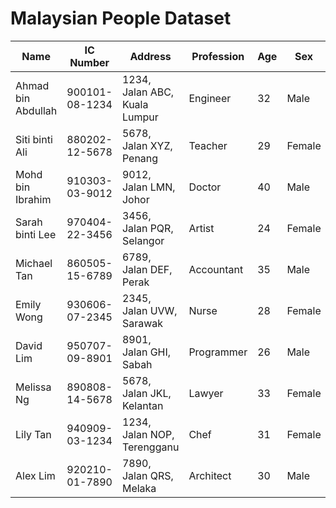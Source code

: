 # Malaysian People Dataset

| Name          | IC Number    | Address                      | Profession      | Age | Sex   |
|---------------|--------------|------------------------------|-----------------|-----|-------|
| Ahmad bin Abdullah | 900101-08-1234 | 1234, Jalan ABC, Kuala Lumpur | Engineer        | 32  | Male  |
| Siti binti Ali     | 880202-12-5678 | 5678, Jalan XYZ, Penang       | Teacher         | 29  | Female|
| Mohd bin Ibrahim   | 910303-03-9012 | 9012, Jalan LMN, Johor        | Doctor          | 40  | Male  |
| Sarah binti Lee    | 970404-22-3456 | 3456, Jalan PQR, Selangor     | Artist          | 24  | Female|
| Michael Tan        | 860505-15-6789 | 6789, Jalan DEF, Perak        | Accountant      | 35  | Male  |
| Emily Wong         | 930606-07-2345 | 2345, Jalan UVW, Sarawak      | Nurse           | 28  | Female|
| David Lim          | 950707-09-8901 | 8901, Jalan GHI, Sabah        | Programmer      | 26  | Male  |
| Melissa Ng         | 890808-14-5678 | 5678, Jalan JKL, Kelantan     | Lawyer          | 33  | Female|
| Lily Tan           | 940909-03-1234 | 1234, Jalan NOP, Terengganu   | Chef            | 31  | Female|
| Alex Lim           | 920210-01-7890 | 7890, Jalan QRS, Melaka       | Architect       | 30  | Male  |
